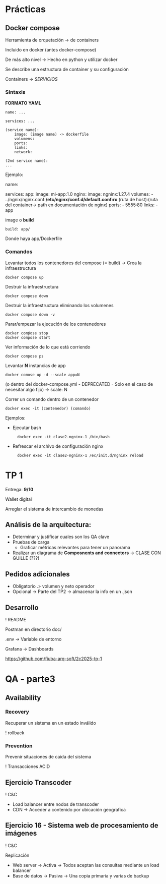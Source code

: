 
# Prácticas

## Docker compose

Herramienta de orquetación -> de containers

Incluido en docker (antes docker-compose)

De más alto nivel -> Hecho en python y utilizar docker

Se describe una estructura de container y su configuración

Containers -> _SERVICIOS_

### Sintaxis

__FORMATO YAML__

	name: ...
	
	services: ...
	
	(service name):
		image: (image name) -> dockerfile
		volumens:
		ports:
		links:
		network:
	
	(2nd service name):
	...
	

Ejemplo:

name: 

services:
	app:
		image: mi-app:1.0
	nginx:
		image: ngninx:1.27.4
		volumes:
			- ../ngnix/nginx.conf:__/etc/nginx/conf.d/default.conf:ro__
			(ruta de host):(ruta del container-> path en documentación de nginx)
		ports:
			- 5555:80
		links:
			- app


image o __build__

	build: app/

Donde haya app/Dockerfile
### Comandos

Levantar todos los contenedores del compose (= build) -> Crea la infraestructura

	docker compose up

Destruir la infraestructura

	docker compose down 

Destruir la infraestructura eliminando los volumenes 

	docker compose down -v 

Parar/empezar la ejecución de los contenedores 

	docker comṕose stop 
	docker compose start

Ver información de lo que está corriendo

	docker compose ps


Levantar __N__ instancias de app

	docker comose up -d --scale app=N

(o dentro del docker-compose.yml - DEPRECATED - Solo en el caso de necesitar algo fijo) -> scale: N 

Correr un comando dentro de un contenedor

	docker exec -it (contenedor) (comando)

Ejemplos:
- Ejecutar bash
	
		docker exec -it clase2-ngninx-1 /bin/bash
	
- Refrescar el archivo de configuración nginx

		docker exec -it clase2-ngninx-1 /ec/init.d/ngninx reload 


# TP 1


Entrega: __9/10__

Wallet digital 

Arreglar el sistema de intercambio de monedas


## Análisis de la arquitectura:

- Determinar y justificar cuales son los QA clave
- Pruebas de carga
	- Graficar métricas relevantes para tener un panorama
- Realizar un diagrama de __Composnents and connectors__ -> CLASE CON GUILLE (???)

## Pedidos adicionales
	
- Obligatorio .> volumen y neto operador
- Opcional -> Parte del TP2 -> almacenar la info en un .json 

## Desarrollo

! README

Postman en directorio doc/

.env -> Variable de entorno

Grafana -> Dashboards

https://github.com/fiuba-arq-soft/2c2025-tp-1


# QA - parte3


## Availability 


### Recovery 


Recuperar un sistema en un estado inválido

! rollback


### Prevention 


Prevenir situaciones de caida del sistema

! Transacciones ACID 


## Ejercicio Transcoder

! C&C

- Load balancer entre nodos de transcoder
- CDN -> Acceder a contenido por ubicación geografica


## Ejercicio 16 - Sistema web de procesamiento de imágenes

! C&C

Replicación
- Web server -> Activa -> Todos aceptan las consultas mediante un load balancer
- Base de datos -> Pasiva -> Una copia primaria y varias de backup